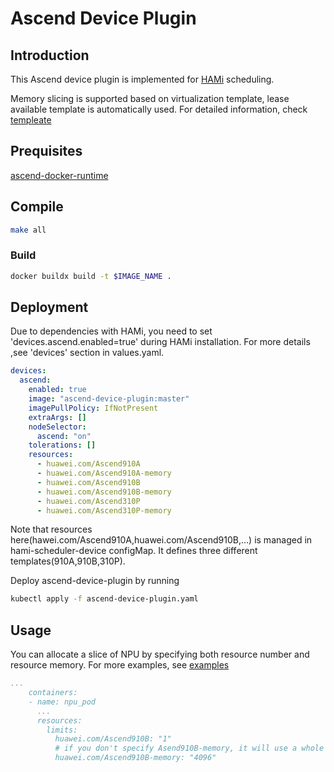 # Ascend Device Plugin

## Introduction

This Ascend device plugin is implemented for [HAMi](https://github.com/Project-HAMi/HAMi) scheduling.

Memory slicing is supported based on virtualization template, lease available template is automatically used. For detailed information, check [templeate](./config.yaml)

## Prequisites

[ascend-docker-runtime](https://gitee.com/ascend/ascend-docker-runtime)

## Compile

```bash
make all
```

### Build

```bash
docker buildx build -t $IMAGE_NAME .
```

## Deployment

Due to dependencies with HAMi, you need to set 'devices.ascend.enabled=true' during HAMi installation. For more details ,see 'devices' section in values.yaml.

```yaml
devices:
  ascend:
    enabled: true
    image: "ascend-device-plugin:master"
    imagePullPolicy: IfNotPresent
    extraArgs: []
    nodeSelector:
      ascend: "on"
    tolerations: []
    resources:
      - huawei.com/Ascend910A
      - huawei.com/Ascend910A-memory
      - huawei.com/Ascend910B
      - huawei.com/Ascend910B-memory
      - huawei.com/Ascend310P
      - huawei.com/Ascend310P-memory
```

Note that resources here(hawei.com/Ascend910A,huawei.com/Ascend910B,...) is managed in hami-scheduler-device configMap. It defines three different templates(910A,910B,310P).

Deploy ascend-device-plugin by running

```bash
kubectl apply -f ascend-device-plugin.yaml
```


## Usage

You can allocate a slice of NPU by specifying both resource number and resource memory. For more examples, see [examples](./examples/)

```yaml
...
    containers:
    - name: npu_pod
      ...
      resources:
        limits:
          huawei.com/Ascend910B: "1"
          # if you don't specify Asend910B-memory, it will use a whole NPU. 
          huawei.com/Ascend910B-memory: "4096"
```
